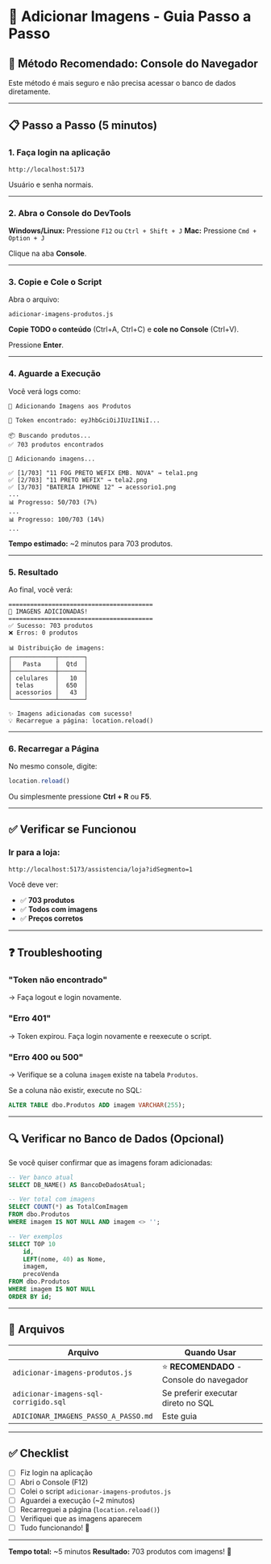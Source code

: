 # 🎨 Adicionar Imagens - Guia Passo a Passo

## 🚀 Método Recomendado: Console do Navegador

Este método é mais seguro e não precisa acessar o banco de dados diretamente.

---

## 📋 Passo a Passo (5 minutos)

### **1. Faça login na aplicação**
```
http://localhost:5173
```
Usuário e senha normais.

---

### **2. Abra o Console do DevTools**

**Windows/Linux:** Pressione `F12` ou `Ctrl + Shift + J`
**Mac:** Pressione `Cmd + Option + J`

Clique na aba **Console**.

---

### **3. Copie e Cole o Script**

Abra o arquivo:
```
adicionar-imagens-produtos.js
```

**Copie TODO o conteúdo** (Ctrl+A, Ctrl+C) e **cole no Console** (Ctrl+V).

Pressione **Enter**.

---

### **4. Aguarde a Execução**

Você verá logs como:

```
🎨 Adicionando Imagens aos Produtos

🔐 Token encontrado: eyJhbGciOiJIUzI1NiI...

📦 Buscando produtos...
✅ 703 produtos encontrados

🎨 Adicionando imagens...

✅ [1/703] "11 FOG PRETO WEFIX EMB. NOVA" → tela1.png
✅ [2/703] "11 PRETO WEFIX" → tela2.png
✅ [3/703] "BATERIA IPHONE 12" → acessorio1.png
...
📊 Progresso: 50/703 (7%)
...
📊 Progresso: 100/703 (14%)
...
```

**Tempo estimado:** ~2 minutos para 703 produtos.

---

### **5. Resultado**

Ao final, você verá:

```
========================================
🏁 IMAGENS ADICIONADAS!
========================================
✅ Sucesso: 703 produtos
❌ Erros: 0 produtos

📊 Distribuição de imagens:
┌────────────┬───────┐
│   Pasta    │  Qtd  │
├────────────┼───────┤
│ celulares  │   10  │
│ telas      │  650  │
│ acessorios │   43  │
└────────────┴───────┘

✨ Imagens adicionadas com sucesso!
💡 Recarregue a página: location.reload()
```

---

### **6. Recarregar a Página**

No mesmo console, digite:

```javascript
location.reload()
```

Ou simplesmente pressione **Ctrl + R** ou **F5**.

---

## ✅ Verificar se Funcionou

### **Ir para a loja:**
```
http://localhost:5173/assistencia/loja?idSegmento=1
```

Você deve ver:
- ✅ **703 produtos**
- ✅ **Todos com imagens**
- ✅ **Preços corretos**

---

## ❓ Troubleshooting

### **"Token não encontrado"**
→ Faça logout e login novamente.

### **"Erro 401"**
→ Token expirou. Faça login novamente e reexecute o script.

### **"Erro 400 ou 500"**
→ Verifique se a coluna `imagem` existe na tabela `Produtos`.

Se a coluna não existir, execute no SQL:
```sql
ALTER TABLE dbo.Produtos ADD imagem VARCHAR(255);
```

---

## 🔍 Verificar no Banco de Dados (Opcional)

Se você quiser confirmar que as imagens foram adicionadas:

```sql
-- Ver banco atual
SELECT DB_NAME() AS BancoDeDadosAtual;

-- Ver total com imagens
SELECT COUNT(*) as TotalComImagem
FROM dbo.Produtos
WHERE imagem IS NOT NULL AND imagem <> '';

-- Ver exemplos
SELECT TOP 10
    id,
    LEFT(nome, 40) as Nome,
    imagem,
    precoVenda
FROM dbo.Produtos
WHERE imagem IS NOT NULL
ORDER BY id;
```

---

## 📁 Arquivos

| Arquivo | Quando Usar |
|---------|-------------|
| `adicionar-imagens-produtos.js` | ⭐ **RECOMENDADO** - Console do navegador |
| `adicionar-imagens-sql-corrigido.sql` | Se preferir executar direto no SQL |
| `ADICIONAR_IMAGENS_PASSO_A_PASSO.md` | Este guia |

---

## ✅ Checklist

- [ ] Fiz login na aplicação
- [ ] Abri o Console (F12)
- [ ] Colei o script `adicionar-imagens-produtos.js`
- [ ] Aguardei a execução (~2 minutos)
- [ ] Recarreguei a página (`location.reload()`)
- [ ] Verifiquei que as imagens aparecem
- [ ] Tudo funcionando! 🎉

---

**Tempo total:** ~5 minutos
**Resultado:** 703 produtos com imagens! 🚀
